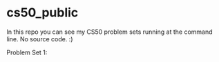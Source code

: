# cs50_public
In this repo you can see my CS50 problem sets running at the command line. No source code. :)

Problem Set 1: 

<svg src="https://github.com/mzrithm/cs50_public/blob/main/mario.svg">
mario/less
